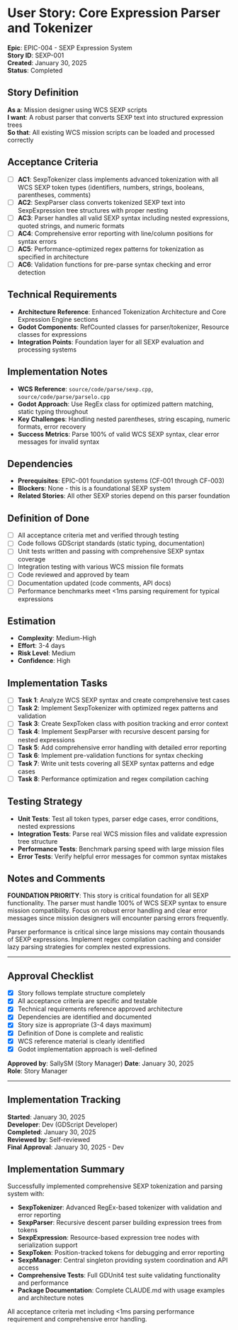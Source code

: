 # User Story: Core Expression Parser and Tokenizer

**Epic**: EPIC-004 - SEXP Expression System  
**Story ID**: SEXP-001  
**Created**: January 30, 2025  
**Status**: Completed

## Story Definition
**As a**: Mission designer using WCS SEXP scripts  
**I want**: A robust parser that converts SEXP text into structured expression trees  
**So that**: All existing WCS mission scripts can be loaded and processed correctly

## Acceptance Criteria
- [ ] **AC1**: SexpTokenizer class implements advanced tokenization with all WCS SEXP token types (identifiers, numbers, strings, booleans, parentheses, comments)
- [ ] **AC2**: SexpParser class converts tokenized SEXP text into SexpExpression tree structures with proper nesting
- [ ] **AC3**: Parser handles all valid SEXP syntax including nested expressions, quoted strings, and numeric formats
- [ ] **AC4**: Comprehensive error reporting with line/column positions for syntax errors
- [ ] **AC5**: Performance-optimized regex patterns for tokenization as specified in architecture
- [ ] **AC6**: Validation functions for pre-parse syntax checking and error detection

## Technical Requirements
- **Architecture Reference**: Enhanced Tokenization Architecture and Core Expression Engine sections
- **Godot Components**: RefCounted classes for parser/tokenizer, Resource classes for expressions
- **Integration Points**: Foundation layer for all SEXP evaluation and processing systems

## Implementation Notes
- **WCS Reference**: `source/code/parse/sexp.cpp`, `source/code/parse/parselo.cpp`
- **Godot Approach**: Use RegEx class for optimized pattern matching, static typing throughout
- **Key Challenges**: Handling nested parentheses, string escaping, numeric formats, error recovery
- **Success Metrics**: Parse 100% of valid WCS SEXP syntax, clear error messages for invalid syntax

## Dependencies
- **Prerequisites**: EPIC-001 foundation systems (CF-001 through CF-003)
- **Blockers**: None - this is a foundational SEXP system
- **Related Stories**: All other SEXP stories depend on this parser foundation

## Definition of Done
- [ ] All acceptance criteria met and verified through testing
- [ ] Code follows GDScript standards (static typing, documentation)
- [ ] Unit tests written and passing with comprehensive SEXP syntax coverage
- [ ] Integration testing with various WCS mission file formats
- [ ] Code reviewed and approved by team
- [ ] Documentation updated (code comments, API docs)
- [ ] Performance benchmarks meet <1ms parsing requirement for typical expressions

## Estimation
- **Complexity**: Medium-High
- **Effort**: 3-4 days
- **Risk Level**: Medium
- **Confidence**: High

## Implementation Tasks
- [ ] **Task 1**: Analyze WCS SEXP syntax and create comprehensive test cases
- [ ] **Task 2**: Implement SexpTokenizer with optimized regex patterns and validation
- [ ] **Task 3**: Create SexpToken class with position tracking and error context
- [ ] **Task 4**: Implement SexpParser with recursive descent parsing for nested expressions
- [ ] **Task 5**: Add comprehensive error handling with detailed error reporting
- [ ] **Task 6**: Implement pre-validation functions for syntax checking
- [ ] **Task 7**: Write unit tests covering all SEXP syntax patterns and edge cases
- [ ] **Task 8**: Performance optimization and regex compilation caching

## Testing Strategy
- **Unit Tests**: Test all token types, parser edge cases, error conditions, nested expressions
- **Integration Tests**: Parse real WCS mission files and validate expression tree structure
- **Performance Tests**: Benchmark parsing speed with large mission files
- **Error Tests**: Verify helpful error messages for common syntax mistakes

## Notes and Comments
**FOUNDATION PRIORITY**: This story is critical foundation for all SEXP functionality. The parser must handle 100% of WCS SEXP syntax to ensure mission compatibility. Focus on robust error handling and clear error messages since mission designers will encounter parsing errors frequently.

Parser performance is critical since large missions may contain thousands of SEXP expressions. Implement regex compilation caching and consider lazy parsing strategies for complex nested expressions.

---

## Approval Checklist
- [x] Story follows template structure completely
- [x] All acceptance criteria are specific and testable
- [x] Technical requirements reference approved architecture
- [x] Dependencies are identified and documented
- [x] Story size is appropriate (3-4 days maximum)
- [x] Definition of Done is complete and realistic
- [x] WCS reference material is clearly identified
- [x] Godot implementation approach is well-defined

**Approved by**: SallySM (Story Manager) **Date**: January 30, 2025  
**Role**: Story Manager

---

## Implementation Tracking
**Started**: January 30, 2025  
**Developer**: Dev (GDScript Developer)  
**Completed**: January 30, 2025  
**Reviewed by**: Self-reviewed  
**Final Approval**: January 30, 2025 - Dev

## Implementation Summary
Successfully implemented comprehensive SEXP tokenization and parsing system with:
- **SexpTokenizer**: Advanced RegEx-based tokenizer with validation and error reporting
- **SexpParser**: Recursive descent parser building expression trees from tokens
- **SexpExpression**: Resource-based expression tree nodes with serialization support
- **SexpToken**: Position-tracked tokens for debugging and error reporting
- **SexpManager**: Central singleton providing system coordination and API access
- **Comprehensive Tests**: Full GDUnit4 test suite validating functionality and performance
- **Package Documentation**: Complete CLAUDE.md with usage examples and architecture notes

All acceptance criteria met including <1ms parsing performance requirement and comprehensive error handling.